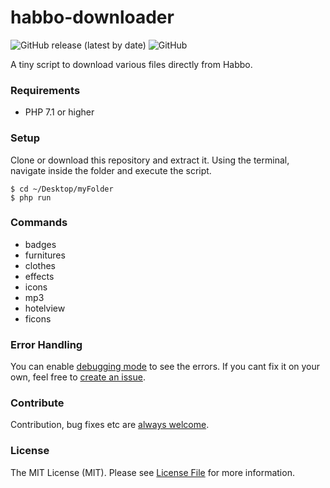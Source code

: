 # habbo-downloader
![GitHub release (latest by date)](https://img.shields.io/github/v/release/higoka/habbo-downloader?style=for-the-badge)
![GitHub](https://img.shields.io/github/license/higoka/habbo-downloader?style=for-the-badge)

A tiny script to download various files directly from Habbo.

### Requirements
- PHP 7.1 or higher

### Setup
Clone or download this repository and extract it. Using the terminal, navigate inside the folder and execute the script.

```shell
$ cd ~/Desktop/myFolder
$ php run
```

### Commands
- badges
- furnitures
- clothes
- effects
- icons
- mp3
- hotelview
- ficons

### Error Handling
You can enable [debugging mode](https://github.com/higoka/habbo-downloader/blob/master/config.php#L12) to see the errors. If you cant fix it on your own, feel free to [create an issue](https://github.com/higoka/habbo-downloader/issues/new). 

### Contribute
Contribution, bug fixes etc are [always welcome](https://github.com/higoka/habbo-downloader/issues/new).

### License
The MIT License (MIT).
Please see [License File](https://github.com/higoka/habbo-downloader/blob/master/LICENSE) for more information.

